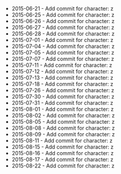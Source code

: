 - 2015-06-21 - Add commit for character: z
- 2015-06-25 - Add commit for character: z
- 2015-06-26 - Add commit for character: z
- 2015-06-27 - Add commit for character: z
- 2015-06-28 - Add commit for character: z
- 2015-07-01 - Add commit for character: z
- 2015-07-04 - Add commit for character: z
- 2015-07-05 - Add commit for character: z
- 2015-07-07 - Add commit for character: z
- 2015-07-11 - Add commit for character: z
- 2015-07-12 - Add commit for character: z
- 2015-07-13 - Add commit for character: z
- 2015-07-18 - Add commit for character: z
- 2015-07-26 - Add commit for character: z
- 2015-07-30 - Add commit for character: z
- 2015-07-31 - Add commit for character: z
- 2015-08-01 - Add commit for character: z
- 2015-08-02 - Add commit for character: z
- 2015-08-05 - Add commit for character: z
- 2015-08-08 - Add commit for character: z
- 2015-08-09 - Add commit for character: z
- 2015-08-11 - Add commit for character: z
- 2015-08-15 - Add commit for character: z
- 2015-08-16 - Add commit for character: z
- 2015-08-17 - Add commit for character: z
- 2015-08-22 - Add commit for character: z
